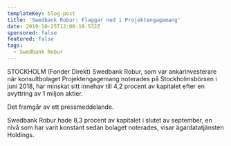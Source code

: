 ```yaml
---
templateKey: blog-post
title: 'Swedbank Robur: Flaggar ned i Projektengagemang'
date: 2019-10-25T12:00:19.532Z
sponsored: false
featured: false
tags:
  - Swedbank Robur
---
```

STOCKHOLM (Fonder Direkt) Swedbank Robur, som var ankarinvesterare när konsultbolaget Projektengagemang noterades på Stockholmsbörsen i juni 2018, har minskat sitt innehav till 4,2 procent av kapitalet efter en avyttring av 1 miljon aktier.



Det framgår av ett pressmeddelande.



Swedbank Robur hade 8,3 procent av kapitalet i slutet av september, en nivå som har varit konstant sedan bolaget noterades, visar ägardatatjänsten Holdings.

